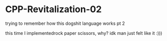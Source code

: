 # CPP-Revitalization-02
trying to remember how this dogshit language works pt 2

this time I implementedrock paper scissors, why? idk man just felt like it :)))
